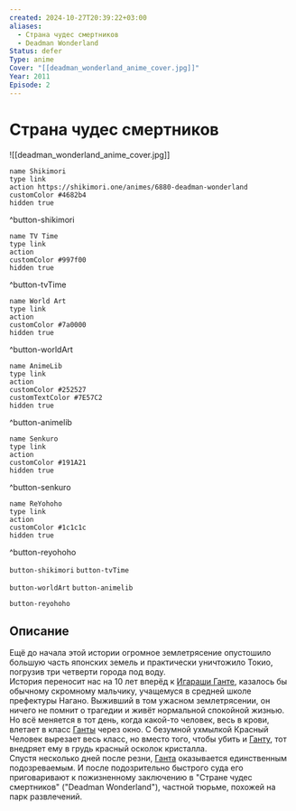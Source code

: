 ```yaml
---
created: 2024-10-27T20:39:22+03:00
aliases:
  - Страна чудес смертников
  - Deadman Wonderland
Status: defer
Type: anime
Cover: "[[deadman_wonderland_anime_cover.jpg]]"
Year: 2011
Episode: 2
---
```


# Страна чудес смертников

![[deadman_wonderland_anime_cover.jpg]]

```button
name Shikimori
type link
action https://shikimori.one/animes/6880-deadman-wonderland
customColor #4682b4
hidden true
```
^button-shikimori

```button
name TV Time
type link
action 
customColor #997f00
hidden true
```
^button-tvTime

```button
name World Art
type link
action 
customColor #7a0000
hidden true
```
^button-worldArt

```button
name AnimeLib
type link
action 
customColor #252527
customTextColor #7E57C2
hidden true
```
^button-animelib

```button
name Senkuro
type link
action 
customColor #191A21
hidden true
```
^button-senkuro

```button
name ReYohoho
type link
action 
customColor #1c1c1c
hidden true
```
^button-reyohoho



`button-shikimori` `button-tvTime`

`button-worldArt` `button-animelib`

`button-reyohoho`

## Описание

Ещё до начала этой истории огромное землетрясение опустошило большую часть японских земель и практически уничтожило Токио, погрузив три четверти города под воду.  
История переносит нас на 10 лет вперёд к [Игараши Ганте](https://shikimori.one/characters/8630-ganta-igarashi), казалось бы обычному скромному мальчику, учащемуся в средней школе префектуры Нагано. Выживший в том ужасном землетрясении, он ничего не помнит о трагедии и живёт нормальной спокойной жизнью.  
Но всё меняется в тот день, когда какой-то человек, весь в крови, влетает в класс [Ганты](https://shikimori.one/characters/8630-ganta-igarashi) через окно. С безумной ухмылкой Красный Человек вырезает весь класс, но вместо того, чтобы убить и [Ганту](https://shikimori.one/characters/8630-ganta-igarashi), тот внедряет ему в грудь красный осколок кристалла.  
Спустя несколько дней после резни, [Ганта](https://shikimori.one/characters/8630-ganta-igarashi) оказывается единственным подозреваемым. И после подозрительно быстрого суда его приговаривают к пожизненному заключению в "Стране чудес смертников" ("Deadman Wonderland"), частной тюрьме, похожей на парк развлечений.
